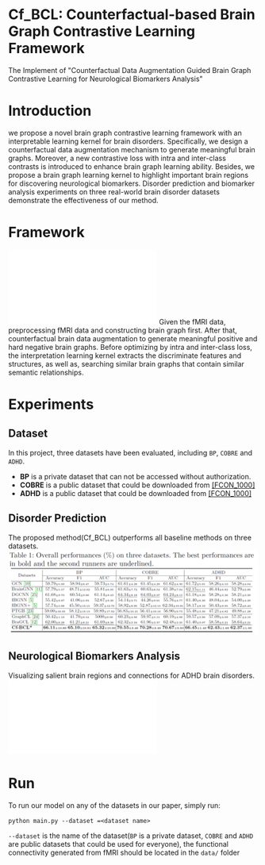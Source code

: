 # Cf_BCL: Counterfactual-based Brain Graph Contrastive Learning Framework
The Implement of "Counterfactual Data Augmentation Guided Brain Graph Contrastive Learning for Neurological Biomarkers Analysis"

# Introduction
 we propose a novel brain graph contrastive learning framework with an interpretable learning kernel for brain disorders. Specifically, we design a counterfactual data augmentation mechanism to generate meaningful brain graphs. Moreover, a new contrastive loss with intra and inter-class contrasts is introduced to enhance brain graph learning ability. Besides, we propose a brain graph learning kernel to highlight important brain regions for discovering neurological biomarkers. Disorder prediction and biomarker analysis experiments on three real-world brain disorder datasets demonstrate the effectiveness of our method.

 # Framework
![BraGCL-Framework](Readme_IMG/framework.pdf)
Given the fMRI data, preprocessing fMRI data and constructing brain graph first. After that, counterfactual brain data augmentation to generate meaningful positive and hard negative brain graphs. Before optimizing by intra and inter-class loss, the interpretation learning kernel extracts the discriminate features and structures, as well as, searching similar brain graphs that contain similar semantic relationships. 

# Experiments
## Dataset
In this project, three datasets have been evaluated, including `BP`, `COBRE` and `ADHD`.
- **BP** is a private dataset that can not be accessed without authorization.
- **COBRE** is a public dataset that could be downloaded from <a href="https://fcon_1000.projects.nitrc.org/indi/retro/cobre.html">[FCON_1000]</a>
- **ADHD** is a public dataset that could be downloaded from <a href="https://fcon_1000.projects.nitrc.org/indi/adhd200/">[FCON_1000]</a>

## Disorder Prediction
The proposed method(Cf_BCL) outperforms all baseline methods on three datasets.
![Cf-BCL-Performance](Readme_IMG/performance.png)

## Neurological Biomarkers Analysis
Visualizing salient brain regions and connections for ADHD brain disorders.
![BraGCL-BDA](Readme_IMG/analysis.pdf)

# Run
To run our model on any of the datasets in our paper, simply run:
```
python main.py --dataset =<dataset name>
```
`--dataset` is the name of the dataset(`BP` is a private dataset, `COBRE` and `ADHD` are public datasets that could be used for everyone), the functional connectivity generated from fMRI should be located in the `data/` folder
